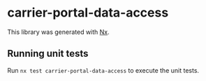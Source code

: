 # carrier-portal-data-access

This library was generated with [Nx](https://nx.dev).

## Running unit tests

Run `nx test carrier-portal-data-access` to execute the unit tests.

